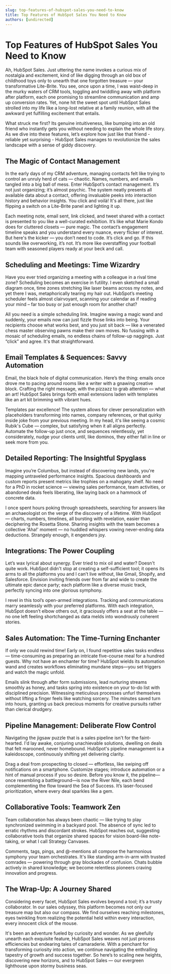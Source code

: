 ```yaml
---
slug: top-features-of-hubspot-sales-you-need-to-know
title: Top Features of HubSpot Sales You Need to Know
authors: [undirected]
---
```


# Top Features of HubSpot Sales You Need to Know

Ah, HubSpot Sales. Just uttering the name invokes a curious mix of nostalgia and excitement, kind of like digging through an old box of childhood toys only to unearth that one forgotten treasure — your transformative Lite-Brite. You see, once upon a time, I was waist-deep in the murky waters of CRM tools, toggling and twiddling away with platform after platform, each one promising to streamline communication and amp up conversion rates. Yet, none hit the sweet spot until HubSpot Sales strolled into my life like a long-lost relative at a family reunion, with all the awkward yet fulfilling excitement that entails.

What struck me first? Its genuine intuitiveness, like bumping into an old friend who instantly gets you without needing to explain the whole life story. As we dive into these features, let’s explore how just like that friend - reliable yet surprising - HubSpot Sales manages to revolutionize the sales landscape with a sense of giddy discovery.

## The Magic of Contact Management

In the early days of my CRM adventure, managing contacts felt like trying to control an unruly herd of cats — chaotic. Names, numbers, and emails tangled into a big ball of mess. Enter HubSpot’s contact management. It’s not just organizing; it’s almost psychic. The system neatly presents all available data about a contact, offering invaluable peeks into interaction history and behavior insights. You click and voilà! It's all there, just like flipping a switch on a Lite-Brite panel and lighting it up.

Each meeting note, email sent, link clicked, and tweet shared with a contact is presented to you like a well-curated exhibition. It’s like what Marie Kondo does for cluttered closets — pure magic. The contact’s engagement timeline speaks and you understand every nuance, every flicker of interest. But here's the kicker — you don’t need to code. It’s click and go. If this sounds like overworking, it’s not. It’s more like overstaffing your football team with seasoned players ready at your beck and call.

## Scheduling and Meetings: Time Wizardry

Have you ever tried organizing a meeting with a colleague in a rival time zone? Scheduling becomes an exercise in futility. I even sketched a small diagram once, time zones stretching like laser beams across my notes, and yet there I was, metaphorically tearing my hair out. HubSpot’s meeting scheduler feels almost clairvoyant, scanning your calendar as if reading your mind – far too busy or just enough room for another chat?

All you need is a simple scheduling link. Imagine waving a magic wand and suddenly, your emails now can just fizzle those links into being. Your recipients choose what works best, and you just sit back — like a venerated chess master observing pawns make their own moves. No fussing with a mosaic of scheduling emails, no endless chains of follow-up naggings. Just “click” and agree. It's that straightforward.

## Email Templates & Sequences: Savvy Automation

Email, the black hole of digital communication. Here’s the thing: emails once drove me to pacing around rooms like a writer with a gnawing creative block. Crafting the right message, with the pizzazz to grab attention — what an art! HubSpot Sales brings forth email extensions laden with templates like an art kit brimming with vibrant hues.

Templates par excellence! The system allows for clever personalization with placeholders transforming into names, company references, or that quirky inside joke from your previous meeting. In my head, it's like seeing a cosmic Rubik's Cube — complex, but satisfying when it all aligns perfectly. Automate the follow-up just once, and sequences relentlessly, yet considerately, nudge your clients until, like dominos, they either fall in line or seek more from you. 

## Detailed Reporting: The Insightful Spyglass

Imagine you’re Columbus, but instead of discovering new lands, you're mapping untraveled performance insights. Spacious dashboards and custom reports present metrics like trophies on a mahogany shelf. No need for a PhD in rocket science — viewing sales performance, team activities, or abandoned deals feels liberating, like laying back on a hammock of concrete data.

I once spent hours poking through spreadsheets, searching for answers like an archaeologist on the verge of the discovery of a lifetime. With HubSpot — charts, numbers, timelines, all bursting with revelation, easier than deciphering the Rosetta Stone. Sharing insights with the team becomes a collective 'Aha!' moment — no huddled whispers vowing never-ending data deductions. Strangely enough, it engenders joy.

## Integrations: The Power Coupling

Let’s wax lyrical about synergy. Ever tried to mix oil and water? Doesn't quite work. HubSpot didn't stop at creating a self-sufficient tool; it opens its arms to all the platforms you and I can’t live without, like Gmail, Shopify, and Salesforce. Envision inviting friends over from far and wide to create the ultimate epic dance party; each platform like a diverse music track, perfectly syncing into one glorious symphony.

I revel in this tool’s open-armed integrations. Tracking and communications marry seamlessly with your preferred platforms. With each integration, HubSpot doesn’t elbow others out, it graciously offers a seat at the table — no one left feeling shortchanged as data melds into wondrously coherent stories.

## Sales Automation: The Time-Turning Enchanter

If only we could rewind time! Early on, I found repetitive sales tasks endless — time-consuming as preparing an intricate five-course meal for a hundred guests. Why not have an enchanter for time? HubSpot wields its automation wand and creates workflows eliminating mundane steps—you set triggers and watch the magic unfold.

Emails slink through after form submissions, lead nurturing streams smoothly as honey, and tasks spring into existence on your to-do list with disciplined precision. Witnessing meticulous processes unfurl themselves without lifting a finger feels like watching sorcery. The minutes saved turn into hours, granting us back precious moments for creative pursuits rather than clerical drudgery.

## Pipeline Management: Deliberate Flow Control

Navigating the jigsaw puzzle that is a sales pipeline isn't for the faint-hearted. I'd lay awake, conjuring unachievable solutions, dwelling on deals that felt marooned, never homebound. HubSpot's pipeline management is a kaleidoscope, continuously shifting yet delivering clarity.

Drag a deal from prospecting to closed — effortless, like swiping off notifications on a smartphone. Customize stages; introduce automation or a hint of manual process if you so desire. Before you know it, the pipeline—once resembling a battleground—is now the River Nile, each bend complementing the flow toward the Sea of Success. It’s laser-focused prioritization, where every deal sparkles like a gem.

## Collaborative Tools: Teamwork Zen

Team collaboration has always been chaotic — like trying to play synchronized swimming in a backyard pool. The absence of sync led to erratic rhythms and discordant strokes. HubSpot reaches out, suggesting collaborative tools that organize shared spaces for vision board-like note-taking, or what I call Strategy Canvases.

Comments, tags, pings, and @-mentions all compose the harmonious symphony your team orchestrates. It's like standing arm-in-arm with trusted comrades — powering through gray blockades of confusion. Chats bubble actively in shared knowledge; we become relentless pioneers craving innovation and progress.

## The Wrap-Up: A Journey Shared

Considering every facet, HubSpot Sales evolves beyond a tool; it’s a trusty collaborator. In our sales odyssey, this platform becomes not only our treasure map but also our compass. We find ourselves reaching milestones, eyes twinkling from realizing the potential held within every interaction, every innocent click of the mouse.

It's been an adventure fueled by curiosity and wonder. As we gleefully unearth each exquisite feature, HubSpot Sales weaves not just process efficiencies but endearing tales of camaraderie. With a penchant for transforming curiosity into action, we continue navigating the enthralling tapestry of growth and success together. So here’s to scaling new heights, discovering new horizons, and to HubSpot Sales — our evergreen lighthouse upon stormy business seas.